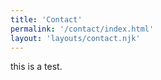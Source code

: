 ```yaml
---
title: 'Contact'
permalink: '/contact/index.html'
layout: 'layouts/contact.njk'
---
```

this is a test.
